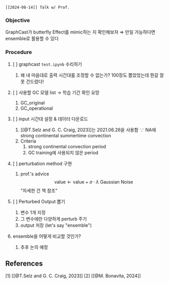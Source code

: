 ```ad-note
[[2024-08-14]] Talk w/ Prof.
```
### Objective
GraphCast가 butterfly Effect를 mimic하는 지 확인해보자
$\Rightarrow$ 만일 가능하다면 ensemble로 활용할 수 있다
### Procedure
1. [ ] graphcast `test.ipynb` 수리하기
	1. 왜 내 마음대로 출력 시간대를 조정할 수 없는가? 
	   100장도 뽑았었는데 뭔갈 잘못 건드렸다!
	   
2. [ ] 사용할 GC 모델 list $\rightarrow$ 학습 기간 확인 요망
	1. GC_original
	2. GC_operational
	   
3. [ ] input 시간대 설정 & 데이터 다운로드
	1. [[@T.Selz and G. C. Craig, 2023]]는 2021.06.26을 사용함
	   $\because$ NA에 strong continental summertime convection
	2. Criteria
		1. strong continental convection period
		2. GC training에 사용되지 않은 period
		   
4. [ ] perturbation method 구현
	1. prof.'s advice
	   $$\textsf{value} \leftarrow \textsf{value} + \sigma \cdot \lambda \textsf{ Gaussian Noise} $$
	   "자세한 건 책 참조"
	   
5. [ ] Perturbed Output 뽑기
	1. 변수 1개 지정
	2. 그 변수에만 다양하게 perturb 주기
	3. output 저장 (let's say "ensemble")
	   
6. ensemble을 어떻게 비교할 것인가?
	1. 추후 논의 예정

## References
[1] [[@T.Selz and G. C. Craig, 2023]]
[2] [[@M. Bonavita, 2024]]
